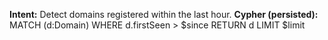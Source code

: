 **Intent:** Detect domains registered within the last hour.
**Cypher (persisted):** MATCH (d:Domain) WHERE d.firstSeen > $since RETURN d LIMIT $limit
